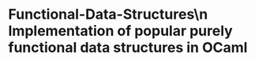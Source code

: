 # Functional-Data-Structures\n Implementation of popular purely functional data structures in OCaml
